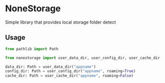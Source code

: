 # NoneStorage

Simple library that provides local storage folder detect

## Usage

```python
from pathlib import Path

from nonestorage import user_data_dir, user_config_dir, user_cache_dir

data_dir: Path = user_data_dir("appname")
config_dir: Path = user_config_dir("appname", roaming=True)
cache_dir: Path = user_cache_dir("appname", roaming=False)
```
